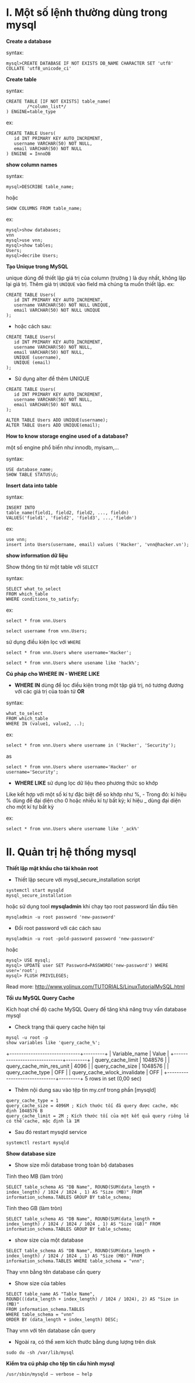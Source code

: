 # I. Một số lệnh thường dùng trong mysql

**Create a database**

syntax:

`mysql>CREATE DATABASE IF NOT EXISTS DB_NAME CHARACTER SET 'utf8' COLLATE 'utf8_unicode_ci'`

**Create table**

syntax:

```
CREATE TABLE [IF NOT EXISTS] table_name(
        /*column_list*/
) ENGINE=table_type
```
ex:

```
CREATE TABLE Users(
   id INT PRIMARY KEY AUTO_INCREMENT,
   username VARCHAR(50) NOT NULL,
   email VARCHAR(50) NOT NULL
) ENGINE = InnoDB
```

**show column names**

syntax:

`mysql>DESCRIBE table_name;`

hoặc

`SHOW COLUMNS FROM table_name;`

ex:

```
mysql>show databases;
vnn
mysql>use vnn;
mysql>show tables;
Users;
mysql>decribe Users;
```

**Tạo Unique trong MySQL**

unique dùng để thiết lập giá trị của column (trường ) là duy nhất, không lặp lại giá trị.
Thêm giá trị `UNIQUE` vào field mà chúng ta muốn thiết lập.
ex:

```
CREATE TABLE Users(
   id INT PRIMARY KEY AUTO_INCREMENT,
   username VARCHAR(50) NOT NULL UNIQUE,
   email VARCHAR(50) NOT NULL UNIQUE
);
```
- hoặc cách sau:
```
CREATE TABLE Users(
   id INT PRIMARY KEY AUTO_INCREMENT,
   username VARCHAR(50) NOT NULL,
   email VARCHAR(50) NOT NULL,
   UNIQUE (username),
   UNIQUE (email)
);
```
- Sử dụng alter để thêm UNIQUE

```
CREATE TABLE Users(
   id INT PRIMARY KEY AUTO_INCREMENT,
   username VARCHAR(50) NOT NULL,
   email VARCHAR(50) NOT NULL
);
 
ALTER TABLE Users ADD UNIQUE(username);
ALTER TABLE Users ADD UNIQUE(email);
```

**How to know storage engine used of a database?**

một số engine phổ biến như innodb, myisam,...

syntax:

```
USE database_name;
SHOW TABLE STATUS\G;
```

**Insert data into table**

syntax:
```
INSERT INTO
table_name(field1, field2, field2, ..., fieldn)
VALUES('field1', 'field2', 'field3', ...,'fieldn')
```
ex:

```
use vnn;
insert into Users(username, email) values ('Hacker', 'vnn@hacker.vn');
```

**show information dữ liệu**

Show thông tin từ một table với `SELECT`

syntax:
```
SELECT what_to_select
FROM which_table
WHERE conditions_to_satisfy;
```
ex:

`select * from vnn.Users`

`select username from vnn.Users;`

sử dụng điều kiện lọc với `WHERE`

`select * from vnn.Users where username='Hacker';`

`select * from vnn.Users where usename like 'hack%';`

**Cú pháp cho WHERE IN - WHERE LIKE**

- **WHERE IN** dùng để lọc điều kiện trong một tập giá trị, nó tương đương với các giá trị của toán tử **OR**

syntax:

```
what_to_select
FROM which_table
WHERE IN (value1, value2, ..);
```

ex:

`select * from vnn.Users where username in ('Hacker', 'Security');`

as

`select * from vnn.Users where username='Hacker' or username='Security';`

- **WHERE LIKE** sử dụng lọc dữ liệu theo phương thức so khớp

Like kết hợp với một số kí tự đặc biệt để so khớp như %, - Trong đó: kí hiệu % dùng để đại diện cho 0 hoặc nhiều kí tự bất kỳ; kí hiệu _ dùng đại diện cho một kí tự bất kỳ

ex:

`select * from vnn.Users where username like '_ack%'`

# II. Quản trị hệ thống mysql

**Thiết lập mật khẩu cho tài khoản root**

- Thiết lập secure với mysql_secure_installation script

```
systemctl start mysqld
mysql_secure_installation
```

hoặc sử dụng tool **mysqladmin** khi chạy tạo root password lần đầu tiên

`mysqladmin -u root password 'new-password'`

- Đổi root password với các cách sau

`mysqladmin -u root -pold-password password 'new-password'`

hoặc

```
mysql> USE mysql;
mysql> UPDATE user SET Password=PASSWORD('new-password') WHERE user='root';
mysql> FLUSH PRIVILEGES;
```

Read more: http://www.yolinux.com/TUTORIALS/LinuxTutorialMySQL.html


**Tối ưu MySQL Query Cache**

Kích hoạt chế độ cache MySQL Query để tăng khả năng truy vấn database mysql

- Check trạng thái query cache hiện tại

```
mysql -u root -p
show variables like 'query_cache_%';
```

+------------------------------+---------+
| Variable_name                | Value   |
+------------------------------+---------+
| query_cache_limit            | 1048576 |
| query_cache_min_res_unit     | 4096    |
| query_cache_size             | 1048576 |
| query_cache_type             | OFF     |
| query_cache_wlock_invalidate | OFF     |
+------------------------------+---------+
5 rows in set (0,00 sec)


- Thêm nội dung sau vào tệp tin my.cnf trong phần [mysqld]

```
query_cache_type = 1
query_cache_size = 4096M ; Kích thước tối đã query được cache, mặc định 1048576 B
query_cache_limit = 2M ; Kích thước tối của một kết quả query riêng lẻ có thể cache, mặc định là 1M
```

- Sau đó restart mysqld service

`systemctl restart mysqld`

**Show database size**

- Show size mỗi database trong toàn bộ databases

Tính theo MB (làm tròn)

`SELECT table_schema AS "DB Name", ROUND(SUM(data_length + index_length) / 1024 / 1024 , 1) AS "Size (MB)" FROM information_schema.TABLES GROUP BY table_schema;`

Tính theo GB (làm tròn)

`SELECT table_schema AS "DB Name", ROUND(SUM(data_length + index_length) / 1024 / 1024 / 1024 , 1) AS "Size (GB)" FROM information_schema.TABLES GROUP BY table_schema;`

- show size của một database

`SELECT table_schema AS "DB Name", ROUND(SUM(data_length + index_length) / 1024 / 1024 , 1) AS "Size (MB)" FROM information_schema.TABLES WHERE table_schema = "vnn";`

Thay vnn bằng tên database cần query

- Show size của tables

```
SELECT table_name AS "Table Name",
ROUND(((data_length + index_length) / 1024 / 1024), 2) AS "Size in (MB)"
FROM information_schema.TABLES
WHERE table_schema = "vnn"
ORDER BY (data_length + index_length) DESC;
```

Thay vnn với tên database cần query

- Ngoài ra, có thể xem kích thước bằng dung lượng trên disk

`sudo du -sh /var/lib/mysql`

**Kiểm tra cú pháp cho tệp tin cấu hình mysql**

`/usr/sbin/mysqld — verbose — help`
